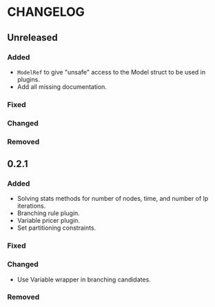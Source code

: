 # CHANGELOG

## Unreleased
### Added
- `ModelRef` to give "unsafe" access to the Model struct to be used in plugins. 
- Add all missing documentation.
### Fixed
### Changed
### Removed


## 0.2.1
### Added
- Solving stats methods for number of nodes, time, and number of lp iterations. 
- Branching rule plugin. 
- Variable pricer plugin. 
- Set partitioning constraints.
### Fixed
### Changed
- Use Variable wrapper in branching candidates. 
### Removed
